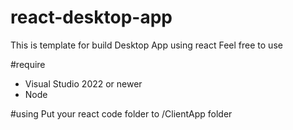 # react-desktop-app
This is template for build Desktop App using react
Feel free to use

#require 
- Visual Studio 2022 or newer
- Node

#using
Put your react code folder to /ClientApp folder
